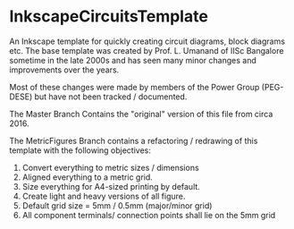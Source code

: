 # InkscapeCircuitsTemplate
An Inkscape template for quickly creating circuit diagrams, block diagrams etc.
The base template was created by Prof. L. Umanand of IISc Bangalore sometime in the late 2000s and has seen many minor changes and improvements over the years.

Most of these changes were made by members of the Power Group (PEG-DESE) but have not been tracked / documented.

The Master Branch Contains the "original" version of this file from circa 2016.

The MetricFigures Branch contains a refactoring / redrawing of this template with the following objectives:
1. Convert everything to metric sizes / dimensions
1. Aligned everything to a metric grid.
1. Size everything for A4-sized printing by default.
1. Create light and heavy versions of all figure.
1. Default grid size = 5mm / 0.5mm (major/minor grid)
1. All component terminals/ connection points shall lie on the 5mm grid

